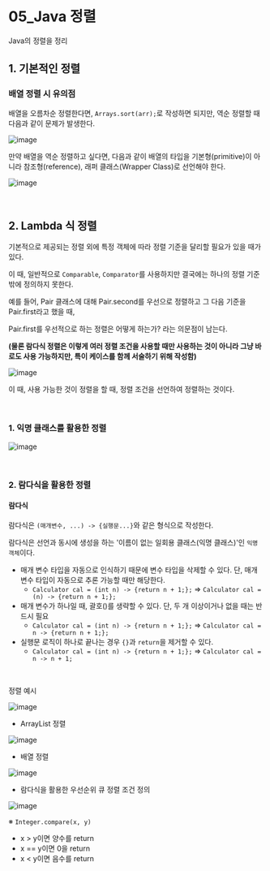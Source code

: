 # 05_Java 정렬

Java의 정렬을 정리

## 1. 기본적인 정렬

### 배열 정렬 시 유의점

배열을 오름차순 정렬한다면, `Arrays.sort(arr);`로 작성하면 되지만, 역순 정렬할 때 다음과 같이 문제가 발생한다.

![image](https://user-images.githubusercontent.com/93081720/224592059-6930f431-4122-4155-ade9-1afc136c102a.png)

만약 배열을 역순 정렬하고 싶다면, 다음과 같이 배열의 타입을 기본형(primitive)이 아니라 참조형(reference), 래퍼 클래스(Wrapper Class)로 선언해야 한다.

![image](https://user-images.githubusercontent.com/93081720/224592466-83fb58f2-b3f0-4c98-a3c1-1d6fd52e7be7.png)

<br>

## 2. Lambda 식 정렬

기본적으로 제공되는 정렬 외에 특정 객체에 따라 정렬 기준을 달리할 필요가 있을 때가 있다.

이 때, 일반적으로 `Comparable`, `Comparator`를 사용하지만 결국에는 하나의 정렬 기준밖에 정의하지 못한다.

예를 들어, Pair 클래스에 대해 Pair.second를 우선으로 정렬하고 그 다음 기준을 Pair.first라고 했을 때,

Pair.first를 우선적으로 하는 정렬은 어떻게 하는가? 라는 의문점이 남는다.

**(물론 람다식 정렬은 이렇게 여러 정렬 조건을 사용할 때만 사용하는 것이 아니라 그냥 바로도 사용 가능하지만, 특이 케이스를 함께 서술하기 위해 작성함)**

![image](https://user-images.githubusercontent.com/93081720/211842287-c702d861-7689-4e41-adb6-fca3c298cf36.png)

이 때, 사용 가능한 것이 정렬을 할 때, 정렬 조건을 선언하여 정렬하는 것이다.

<br>

### 1. 익명 클래스를 활용한 정렬

![image](https://user-images.githubusercontent.com/93081720/211843649-f4e4279e-35ad-4511-ad6b-7d4bf71ec9ba.png)

<br>

### 2. 람다식을 활용한 정렬

#### 람다식

람다식은 `(매개변수, ...) -> {실행문...}`와 같은 형식으로 작성한다.

람다식은 선언과 동시에 생성을 하는 '이름이 없는 일회용 클래스(익명 클래스)'인 `익명 객체`이다.

- 매개 변수 타입을 자동으로 인식하기 때문에 변수 타입을 삭제할 수 있다. 단, 매개 변수 타입이 자동으로 추론 가능할 때만 해당한다.
  - `Calculator cal = (int n) -> {return n + 1;};` 
    => `Calculator cal = (n) -> {return n + 1;};`
- 매개 변수가 하나일 때, 괄호()를 생략할 수 있다. 단, 두 개 이상이거나 없을 때는 반드시 필요
  - `Calculator cal = (int n) -> {return n + 1;};` 
    => `Calculator cal = n -> {return n + 1;};`
- 실행문 로직이 하나로 끝나는 경우 `{}`과 `return`을 제거할 수 있다.
  - `Calculator cal = (int n) -> {return n + 1;};` 
    => `Calculator cal = n -> n + 1;`

<br>

정렬 예시

![image](https://user-images.githubusercontent.com/93081720/211843876-f85e5e54-b49e-4b6c-977e-55c8c8191c90.png)

- ArrayList 정렬

![image](https://user-images.githubusercontent.com/93081720/213353008-2905f179-7f65-4174-82f2-8448f0ea230c.png)

- 배열 정렬

![image](https://user-images.githubusercontent.com/93081720/213353031-f6f48fc7-d494-4183-ab38-915ea10d3da7.png)

- 람다식을 활용한 우선순위 큐 정렬 조건 정의

![image](https://user-images.githubusercontent.com/93081720/211844052-b2f3cac5-4f9b-4e7e-96dc-9c5c92453aff.png)

※ `Integer.compare(x, y)`

- x > y이면 양수를 return
- x == y이면 0을 return
- x < y이면 음수를 return